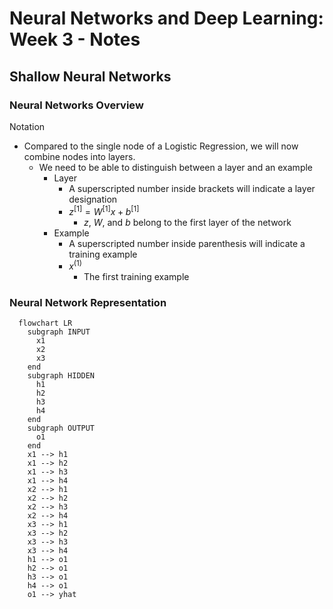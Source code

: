 # Neural Networks and Deep Learning: Week 3 - Notes

## Shallow Neural Networks 

### Neural Networks Overview

Notation

- Compared to the single node of a Logistic Regression, we will now combine nodes into layers.
  - We need to be able to distinguish between a layer and an example
    - Layer 
      - A superscripted number inside brackets will indicate a layer designation
      - $z^{[1]} = W^{[1]}x + b^{[1]}$
        - $z$, $W$, and $b$ belong to the first layer of the network 
    - Example 
      - A superscripted number inside parenthesis will indicate a training example 
      - $x^{(1)}$
        - The first training example 

### Neural Network Representation

```mermaid
  flowchart LR 
    subgraph INPUT
      x1 
      x2 
      x3 
    end
    subgraph HIDDEN
      h1 
      h2 
      h3 
      h4 
    end 
    subgraph OUTPUT 
      o1 
    end 
    x1 --> h1
    x1 --> h2
    x1 --> h3
    x1 --> h4
    x2 --> h1
    x2 --> h2
    x2 --> h3
    x2 --> h4
    x3 --> h1
    x3 --> h2
    x3 --> h3
    x3 --> h4
    h1 --> o1
    h2 --> o1
    h3 --> o1
    h4 --> o1
    o1 --> yhat
```
